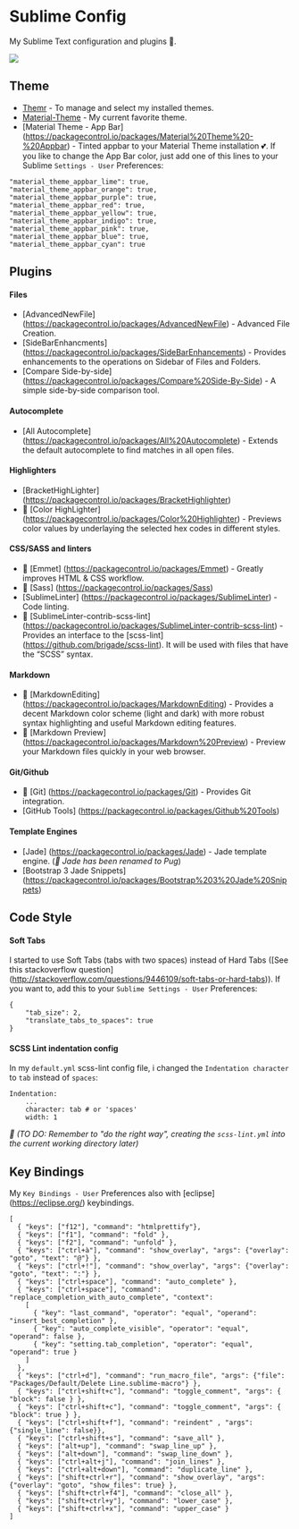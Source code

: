 # Sublime Config
My Sublime Text configuration and plugins :green_heart:.

![][https://github.com/jordanamorais/sublime-config/blob/master/img/sublime-config.JPG]

## Theme ##

* [Themr](https://packagecontrol.io/packages/Themr) - To manage and select my installed themes.
* [Material-Theme](https://packagecontrol.io/packages/Material%20Theme) - My current favorite theme.
* [Material Theme - App Bar] (https://packagecontrol.io/packages/Material%20Theme%20-%20Appbar) - Tinted appbar to your Material Theme installation :two_hearts:.
If you like to change the App Bar color, just add one of this lines to your Sublime `Settings - User` Preferences:

``` 
"material_theme_appbar_lime": true,
"material_theme_appbar_orange": true,
"material_theme_appbar_purple": true,
"material_theme_appbar_red": true,
"material_theme_appbar_yellow": true,
"material_theme_appbar_indigo": true,
"material_theme_appbar_pink": true,
"material_theme_appbar_blue": true,
"material_theme_appbar_cyan": true
```

## Plugins ##

#### Files ####
* [AdvancedNewFile] (https://packagecontrol.io/packages/AdvancedNewFile) - Advanced File Creation.
* [SideBarEnhancments] (https://packagecontrol.io/packages/SideBarEnhancements) - Provides enhancements to the operations on Sidebar of Files and Folders.
* [Compare Side-by-side] (https://packagecontrol.io/packages/Compare%20Side-By-Side) - A simple side-by-side comparison tool.

#### Autocomplete ####
* [All Autocomplete] (https://packagecontrol.io/packages/All%20Autocomplete) - Extends the default autocomplete to find matches in all open files.

#### Highlighters ####
* [BracketHighLighter] (https://packagecontrol.io/packages/BracketHighlighter)
* :star2: [Color HighLighter] (https://packagecontrol.io/packages/Color%20Highlighter) - Previews color values by underlaying the selected hex codes in different styles.

#### CSS/SASS and linters ####
* :star2: [Emmet] (https://packagecontrol.io/packages/Emmet) - Greatly improves HTML & CSS workflow.
* :star2: [Sass] (https://packagecontrol.io/packages/Sass)
* [SublimeLinter] (https://packagecontrol.io/packages/SublimeLinter) - Code linting.
* :star2: [SublimeLinter-contrib-scss-lint] (https://packagecontrol.io/packages/SublimeLinter-contrib-scss-lint) - Provides an interface to the [scss-lint] (https://github.com/brigade/scss-lint). It will be used with files that have the “SCSS” syntax.

#### Markdown ####
* :star2: [MarkdownEditing] (https://packagecontrol.io/packages/MarkdownEditing) - Provides a decent Markdown color scheme (light and dark) with more robust syntax highlighting and useful Markdown editing features.
* :star2: [Markdown Preview] (https://packagecontrol.io/packages/Markdown%20Preview) - Preview your Markdown files quickly in your web browser.

#### Git/Github ####
* :star2: [Git] (https://packagecontrol.io/packages/Git) - Provides Git integration.
* [GitHub Tools] (https://packagecontrol.io/packages/Github%20Tools)

#### Template Engines ####
* [Jade] (https://packagecontrol.io/packages/Jade) - Jade template engine. (*:pushpin: Jade has been renamed to Pug*)
* [Bootstrap 3 Jade Snippets] (https://packagecontrol.io/packages/Bootstrap%203%20Jade%20Snippets)

## Code Style ##

#### Soft Tabs ####
I started to use Soft Tabs (tabs with two spaces) instead of Hard Tabs ([See this stackoverflow question] (http://stackoverflow.com/questions/9446109/soft-tabs-or-hard-tabs)). If you want to, add this to your `Sublime Settings - User` Preferences:

``` 
{
    "tab_size": 2,
    "translate_tabs_to_spaces": true
}
```

#### SCSS Lint indentation config ####

In my `default.yml` scss-lint config file, i changed the `Indentation character` to `tab` instead of `spaces`:

```
Indentation:
    ...
    character: tab # or 'spaces'
    width: 1
```

*:pushpin: (TO DO: Remember to "do the right way", creating the `scss-lint.yml` into the current working directory later)*

## Key Bindings ##

My `Key Bindings - User` Preferences also with [eclipse] (https://eclipse.org/) keybindings.

```
[
  { "keys": ["f12"], "command": "htmlprettify"},
  { "keys": ["f1"], "command": "fold" },
  { "keys": ["f2"], "command": "unfold" },
  { "keys": ["ctrl+à"], "command": "show_overlay", "args": {"overlay": "goto", "text": "@"} },
  { "keys": ["ctrl+!"], "command": "show_overlay", "args": {"overlay": "goto", "text": ":"} },
  { "keys": ["ctrl+space"], "command": "auto_complete" },
  { "keys": ["ctrl+space"], "command": "replace_completion_with_auto_complete", "context":
    [
      { "key": "last_command", "operator": "equal", "operand": "insert_best_completion" },
      { "key": "auto_complete_visible", "operator": "equal", "operand": false },
      { "key": "setting.tab_completion", "operator": "equal", "operand": true }
    ]
  },
  { "keys": ["ctrl+d"], "command": "run_macro_file", "args": {"file": "Packages/Default/Delete Line.sublime-macro"} },
  { "keys": ["ctrl+shift+c"], "command": "toggle_comment", "args": { "block": false } },
  { "keys": ["ctrl+shift+c"], "command": "toggle_comment", "args": { "block": true } },
  { "keys": ["ctrl+shift+f"], "command": "reindent" , "args": {"single_line": false}},
  { "keys": ["ctrl+shift+s"], "command": "save_all" },
  { "keys": ["alt+up"], "command": "swap_line_up" },
  { "keys": ["alt+down"], "command": "swap_line_down" },
  { "keys": ["ctrl+alt+j"], "command": "join_lines" },
  { "keys": ["ctrl+alt+down"], "command": "duplicate_line" },
  { "keys": ["shift+ctrl+r"], "command": "show_overlay", "args": {"overlay": "goto", "show_files": true} },
  { "keys": ["shift+ctrl+f4"], "command": "close_all" },
  { "keys": ["shift+ctrl+y"], "command": "lower_case" },
  { "keys": ["shift+ctrl+x"], "command": "upper_case" }
] 
```

[https://github.com/jordanamorais/sublime-config/blob/master/img/sublime-config.JPG]: https://github.com/jordanamorais/sublime-config/blob/master/img/sublime-config.JPG
